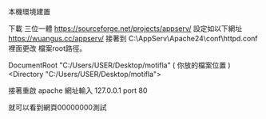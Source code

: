 本機環境建置 

下載 三位一體 https://sourceforge.net/projects/appserv/
設定如以下網址  https://wuangus.cc/appserv/
接著到 C:\AppServ\Apache24\conf\httpd.conf 裡面更改 檔案root路徑。

DocumentRoot "C:/Users/USER/Desktop/motifla"  ( 你放的檔案位置 )
<Directory "C:/Users/USER/Desktop/motifla">

接著重啟 apache 
網址輸入 127.0.0.1   port 80

就可以看到網頁00000000測試
